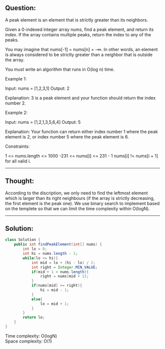## Question:

A peak element is an element that is strictly greater than its neighbors.

Given a 0-indexed integer array nums, find a peak element, and return its index. If the array contains multiple peaks, return the index to any of the peaks.

You may imagine that nums[-1] = nums[n] = -∞. In other words, an element is always considered to be strictly greater than a neighbor that is outside the array.

You must write an algorithm that runs in O(log n) time.

 

Example 1:

Input: nums = [1,2,3,1]
Output: 2  

Explanation: 3 is a peak element and your function should return the index number 2.  

Example 2:

Input: nums = [1,2,1,3,5,6,4]
Output: 5  

Explanation: Your function can return either index number 1 where the peak element is 2, or index number 5 where the peak element is 6.

Constraints:

1 <= nums.length <= 1000
-231 <= nums[i] <= 231 - 1
nums[i] != nums[i + 1] for all valid i.

---
## Thought:  

According to the discription, we only need to find the leftmost element which is larger than its right neighbours (if the array is strictly decreasing, the first element is the peak one). We use binary search to implement based on the templete so that we can limit the time complexity within O(logN).

---
## Solution:  

```Java
class Solution {
    public int findPeakElement(int[] nums) {
        int lo = 0;
        int hi = nums.length - 1;
        while(lo <= hi){
            int mid = lo + (hi - lo) / 2;
            int right = Integer.MIN_VALUE;
            if(mid + 1 < nums.length){
                right = nums[mid + 1];
            }
            if(nums[mid] >= right){
                hi = mid - 1;
            }
            else{
                lo = mid + 1;
            }
        }
        return lo;
    }
}
```
Time complexity: O(logN)  
Space complexity: O(1)
